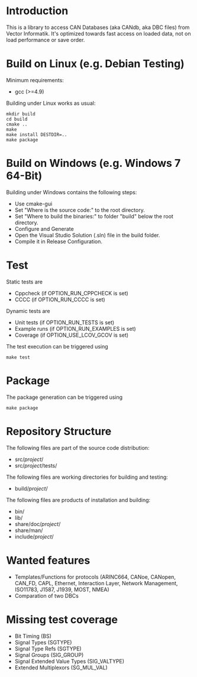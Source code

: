 # Introduction

This is a library to access CAN Databases (aka CANdb, aka DBC files) from Vector Informatik.
It's optimized towards fast access on loaded data, not on load performance or save order.

# Build on Linux (e.g. Debian Testing)

Minimum requirements:

* gcc (>=4.9)

Building under Linux works as usual:

    mkdir build
    cd build
    cmake ..
    make
    make install DESTDIR=..
    make package

# Build on Windows (e.g. Windows 7 64-Bit)

Building under Windows contains the following steps:

* Use cmake-gui
* Set "Where is the source code:" to the root directory.
* Set "Where to build the binaries:" to folder "build" below the root directory.
* Configure and Generate
* Open the Visual Studio Solution (.sln) file in the build folder.
* Compile it in Release Configuration.

# Test

Static tests are

* Cppcheck (if OPTION_RUN_CPPCHECK is set)
* CCCC (if OPTION_RUN_CCCC is set)

Dynamic tests are

* Unit tests (if OPTION_RUN_TESTS is set)
* Example runs (if OPTION_RUN_EXAMPLES is set)
* Coverage (if OPTION_USE_LCOV_GCOV is set)

The test execution can be triggered using

    make test

# Package

The package generation can be triggered using

    make package

# Repository Structure

The following files are part of the source code distribution:

* src/_project_/
* src/_project_/tests/

The following files are working directories for building and testing:

* build/_project_/

The following files are products of installation and building:

* bin/
* lib/
* share/doc/_project_/
* share/man/
* include/_project_/

# Wanted features

* Templates/Functions for protocols (ARINC664, CANoe, CANopen, CAN_FD, CAPL, Ethernet, Interaction Layer, Network Management, ISO11783, J1587, J1939, MOST, NMEA)
* Comparation of two DBCs

# Missing test coverage

* Bit Timing (BS)
* Signal Types (SGTYPE)
* Signal Type Refs (SGTYPE)
* Signal Groups (SIG_GROUP)
* Signal Extended Value Types (SIG_VALTYPE)
* Extended Multiplexors (SG_MUL_VAL)
